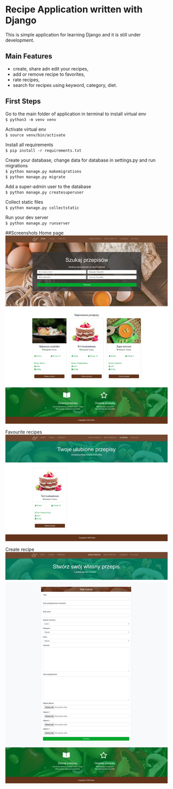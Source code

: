 # Recipe Application written with Django
This is simple application for learning Django and it is still under development.

## Main Features
- create, share adn edit your recipes,
- add or remove recipe to favorites,
- rate recipes,
- search for recipes using keyword, category, diet.


## First Steps
Go to the main folder of application in terminal to install virtual env\
`$ python3 -m venv venv`

Activate virtual env\
`$ source venv/bin/activate`

Install all requirements\
`$ pip install -r requirements.txt`

Create your database, change data for database in settings.py and run migrations\
`$ python manage.py makemigrations`\
`$ python manage.py migrate`

Add a super-admin user to the database\
`$ python manage.py createsuperuser`

Collect static files\
`$ python manage.py collectstatic`

Run your dev server\
`$ python manage.py runserver`

##Screenshots
Home page
![image](screens/homepage.jpg?raw=true "Homepage")

Favourite recipes
![image](screens/favourites.jpg?raw=true "Homepage")

Create recipe
![image](screens/create_recipe.jpg?raw=true "Homepage")